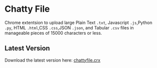 # Chatty File

Chrome extentsion to upload large Plain Text `.txt`, Javascript `.js`,Python `.py`, HTML `.html`,CSS `.css`,JSON `.json`, and Tabular `.csv` files in manageable pieces of 15000 characters or less.

## Latest Version

Download the latest version here:
[chattyfile.crx](https://github.com/renderedghost/chattyfile/blob/405284db547a12536f17382546b9b9122622c3d7/extension/chattyfile.crx)